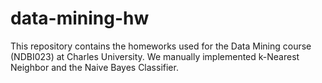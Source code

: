 # data-mining-hw
This repository contains the homeworks used for the Data Mining course (NDBI023) at Charles University. We manually implemented k-Nearest Neighbor and the Naive Bayes Classifier.
